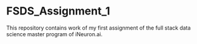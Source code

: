 # FSDS_Assignment_1
This repository contains work of my first assignment of the full stack data science master program of iNeuron.ai.
